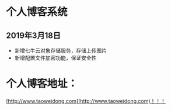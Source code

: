 # 个人博客系统

## 2019年3月18日
- 新增七牛云对象存储服务，存储上传图片
- 新增配置文件加密功能，保证安全性

# 个人博客地址：
[http://www.taoweidong.com](http://www.taoweidong.com)！！！